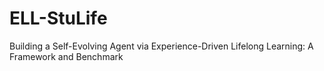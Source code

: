 # ELL-StuLife
Building a Self-Evolving Agent via Experience-Driven Lifelong Learning: A Framework and Benchmark


